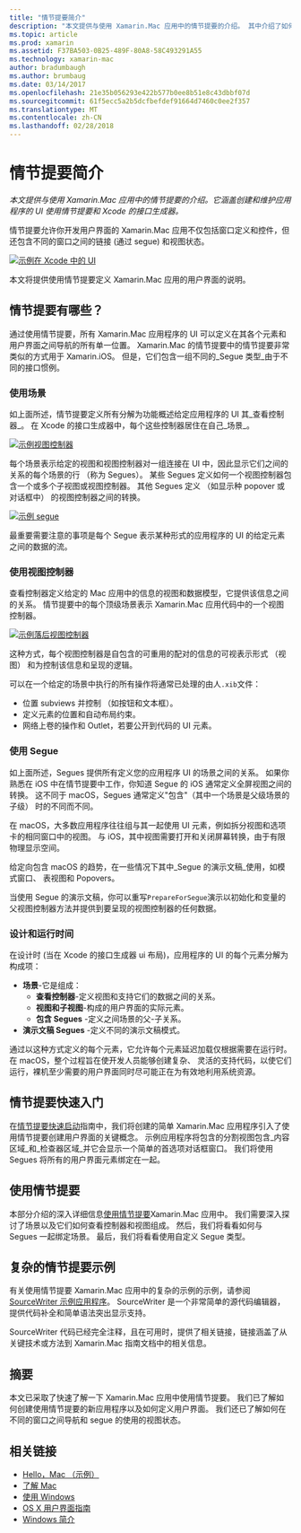 ```yaml
---
title: "情节提要简介"
description: "本文提供与使用 Xamarin.Mac 应用中的情节提要的介绍。 其中介绍了如何使用 Storyboard 和 Xcode 的 Interface Builder 创建和维护应用 UI。"
ms.topic: article
ms.prod: xamarin
ms.assetid: F37BA503-0B25-489F-80A8-58C493291A55
ms.technology: xamarin-mac
author: bradumbaugh
ms.author: brumbaug
ms.date: 03/14/2017
ms.openlocfilehash: 21e35b056293e422b577b0ee8b51e8c43dbbf07d
ms.sourcegitcommit: 61f5ecc5a2b5dcfbefdef91664d7460c0ee2f357
ms.translationtype: MT
ms.contentlocale: zh-CN
ms.lasthandoff: 02/28/2018
---
```

# <a name="introduction-to-storyboards"></a>情节提要简介

_本文提供与使用 Xamarin.Mac 应用中的情节提要的介绍。它涵盖创建和维护应用程序的 UI 使用情节提要和 Xcode 的接口生成器。_

情节提要允许你开发用户界面的 Xamarin.Mac 应用不仅包括窗口定义和控件，但还包含不同的窗口之间的链接 (通过 segue) 和视图状态。

[ ![](images/intro01.png "示例在 Xcode 中的 UI")](images/intro01.png)

本文将提供使用情节提要定义 Xamarin.Mac 应用的用户界面的说明。

<a name="What-are-Storyboards" />

## <a name="what-are-storyboards"></a>情节提要有哪些？

通过使用情节提要，所有 Xamarin.Mac 应用程序的 UI 可以定义在其各个元素和用户界面之间导航的所有单一位置。 Xamarin.Mac 的情节提要中的情节提要非常类似的方式用于 Xamarin.iOS。 但是，它们包含一组不同的_Segue 类型_由于不同的接口惯例。

<a name="Working-with-Scenes" />

### <a name="working-with-scenes"></a>使用场景

如上面所述，情节提要定义所有分解为功能概述给定应用程序的 UI 其_查看控制器_。 在 Xcode 的接口生成器中，每个这些控制器居住在自己_场景_。

[ ![](images/intro02.png "示例视图控制器")](images/intro02.png)

每个场景表示给定的视图和视图控制器对一组连接在 UI 中，因此显示它们之间的关系的每个场景的行 （称为 Segues）。 某些 Segues 定义如何一个视图控制器包含一个或多个子视图或视图控制器。 其他 Segues 定义 （如显示种 popover 或对话框中） 的视图控制器之间的转换。 

[ ![](images/intro03.png "示例 segue")](images/intro03.png)

最重要需要注意的事项是每个 Segue 表示某种形式的应用程序的 UI 的给定元素之间的数据的流。

<a name="Working-with-View-Controllers" />

### <a name="working-with-view-controllers"></a>使用视图控制器

查看控制器定义给定的 Mac 应用中的信息的视图和数据模型，它提供该信息之间的关系。 情节提要中的每个顶级场景表示 Xamarin.Mac 应用代码中的一个视图控制器。

[ ![](images/intro04.png "示例落后视图控制器")](images/intro04.png)

这种方式，每个视图控制器是自包含的可重用的配对的信息的可视表示形式 （视图） 和为控制该信息和呈现的逻辑。

可以在一个给定的场景中执行的所有操作将通常已处理的由人`.xib`文件： 

 - 位置 subviews 并控制 （如按钮和文本框）。
 - 定义元素的位置和自动布局约束。
 - 网络上卷的操作和 Outlet，若要公开到代码的 UI 元素。

<a name="Working-with-Segues" />

### <a name="working-with-segues"></a>使用 Segue

如上面所述，Segues 提供所有定义您的应用程序 UI 的场景之间的关系。 如果你熟悉在 iOS 中在情节提要中工作，你知道 Segue 的 iOS 通常定义全屏视图之间的转换。 这不同于 macOS，Segues 通常定义"包含"（其中一个场景是父级场景的子级） 时的不同而不同。

在 macOS，大多数应用程序往往组与其一起使用 UI 元素，例如拆分视图和选项卡的相同窗口中的视图。 与 iOS，其中视图需要打开和关闭屏幕转换，由于有限物理显示空间。

给定向包含 macOS 的趋势，在一些情况下其中_Segue 的演示文稿_使用，如模式窗口、 表视图和 Popovers。

当使用 Segue 的演示文稿，你可以重写`PrepareForSegue`演示以初始化和变量的父视图控制器方法并提供到要呈现的视图控制器的任何数据。

<a name="Design-and-Run-Times" />

### <a name="design-and-run-times"></a>设计和运行时间

在设计时 (当在 Xcode 的接口生成器 ui 布局)，应用程序的 UI 的每个元素分解为构成项：

- **场景**-它是组成：
    - **查看控制器**-定义视图和支持它们的数据之间的关系。
    - **视图和子视图**-构成的用户界面的实际元素。
    - **包含 Segues** -定义之间场景的父-子关系。
- **演示文稿 Segues** -定义不同的演示文稿模式。 

通过以这种方式定义的每个元素，它允许每个元素延迟加载仅根据需要在运行时。 在 macOS，整个过程旨在使开发人员能够创建复杂、 灵活的支持代码，以使它们运行，裸机至少需要的用户界面同时尽可能正在为有效地利用系统资源。

<a name="Storyboard-Quick-Start" />

## <a name="storyboard-quick-start"></a>情节提要快速入门

在[情节提要快速启动](~/mac/platform/storyboards/quickstart.md)指南中，我们将创建的简单 Xamarin.Mac 应用程序引入了使用情节提要创建用户界面的关键概念。 示例应用程序将包含的分割视图包含_内容区域_和_检查器区域_并它会显示一个简单的首选项对话框窗口。 我们将使用 Segues 将所有的用户界面元素绑定在一起。

<a name="Working-with-Storyboards" />

## <a name="working-with-storyboards"></a>使用情节提要

本部分介绍的深入详细信息[使用情节提要](~/mac/platform/storyboards/indepth.md)Xamarin.Mac 应用中。 我们需要深入探讨了场景以及它们如何查看控制器和视图组成。 然后，我们将看看如何与 Segues 一起绑定场景。 最后，我们将看看使用自定义 Segue 类型。 

<a name="Complex-Storyboard-Example" />

## <a name="complex-storyboard-example"></a>复杂的情节提要示例

有关使用情节提要 Xamarin.Mac 应用中的复杂的示例的示例，请参阅[SourceWriter 示例应用程序](https://developer.xamarin.com/samples/mac/SourceWriter/)。 SourceWriter 是一个非常简单的源代码编辑器，提供代码补全和简单语法突出显示支持。

SourceWriter 代码已经完全注释，且在可用时，提供了相关链接，链接涵盖了从关键技术或方法到 Xamarin.Mac 指南文档中的相关信息。

<a name="Summary" />

## <a name="summary"></a>摘要

本文已采取了快速了解一下 Xamarin.Mac 应用中使用情节提要。 我们已了解如何创建使用情节提要的新应用程序以及如何定义用户界面。 我们还已了解如何在不同的窗口之间导航和 segue 的使用的视图状态。


## <a name="related-links"></a>相关链接

- [Hello，Mac （示例）](https://developer.xamarin.com/samples/mac/Hello_Mac/)
- [了解 Mac](~/mac/get-started/hello-mac.md)
- [使用 Windows](~/mac/user-interface/window.md)
- [OS X 用户界面指南](https://developer.apple.com/library/mac/documentation/UserExperience/Conceptual/OSXHIGuidelines/)
- [Windows 简介](https://developer.apple.com/library/mac/documentation/Cocoa/Conceptual/WinPanel/Introduction.html#//apple_ref/doc/uid/10000031-SW1)
